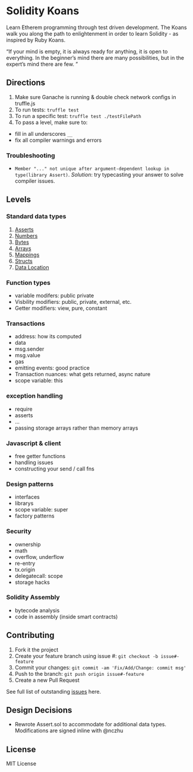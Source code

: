 # Solidity Koans

Learn Etherem programming through test driven development. The Koans walk you along the path to enlightenment in order to learn Solidity - as inspired by Ruby Koans.

“If your mind is empty, it is always ready for anything, it is open to everything. In the beginner’s mind there are many possibilities, but in the expert’s mind there are few. ”

## Directions

 1. Make sure Ganache is running & double check network configs in truffle.js
 2. To run tests: `truffle test`
 3. To run a specific test: `truffle test ./testFilePath`
 4. To pass a level, make sure to: 
   * fill in all underscores `__`
   * fix all compiler warnings and errors

### Troubleshooting
- `Member "..." not unique after argument-dependent lookup in type(library Assert)`. *Solution*: try typecasting your answer to solve compiler issues.

## Levels

### Standard data types
1. [Asserts](./test/Test_Assert_1.sol)
2. [Numbers](./test/Test_Numbers_2.sol)
3. [Bytes](./test/Test_Bits_Bytes_3.sol)
4. [Arrays](./test/Test_Arrays_4.sol)
5. [Mappings](./test/Test_Mappings_5.sol)
6. [Structs](./test/Test_Structs_6.sol)
7. [Data Location](./test/Test_Data_Location.sol)

### Function types
- variable modifers: public private
- Visbility modifiers: public, private, external, etc.
- Getter modifiers: view, pure, constant

### Transactions
- address: how its computed
- data
- msg.sender
- msg.value
- gas
- emitting events: good practice
- Transaction nuances: what gets returned, async nature
- scope variable: this

### exception handling
- require
- asserts
- ...
- passing storage arrays rather than memory arrays

### Javascript & client
- free getter functions
- handling issues
- constructing your send / call fns

### Design patterns
- interfaces
- librarys
- scope variable: super
- factory patterns

### Security
- ownership
- math
- overflow, underflow
- re-entry
- tx.origin
- delegatecall: scope
- storage hacks

### Solidity Assembly
- bytecode analysis
- code in assembly (inside smart contracts)

## Contributing

 1. Fork it the project
 2. Create your feature branch using issue #: `git checkout -b issue#-feature`
 3. Commit your changes: `git commit -am 'Fix/Add/Change: commit msg'`
 4. Push to the branch: `git push origin issue#-feature`
 5. Create a new Pull Request

See full list of outstanding [issues](https://github.com/nczhu/soliditykoans/issues) here.

## Design Decisions
- Rewrote Assert.sol to accommodate for additional data types. Modifications are signed inline with @nczhu

## License
MIT License
